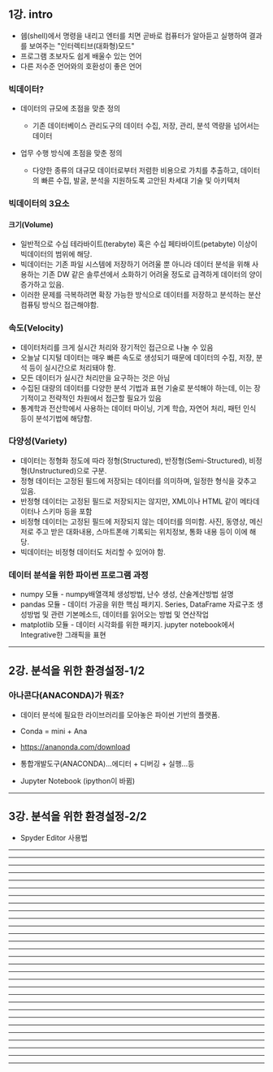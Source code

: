 ## 1강. intro
+ 쉡(shell)에서 명령을 내리고 엔터를 치면 곧바로 컴퓨터가 알아듣고 실행하여 결과를 보여주는 "인터렉티브(대화형)모드"
+ 프로그램 초보자도 쉽게 배울수 있는 언어
+ 다른 저수준 언어와의 호환성이 좋은 언어

### 빅데이터?
+ 데이터의 규모에 초점을 맞춘 정의
  - 기존 데이터베이스 관리도구의 데이터 수집, 저장, 관리, 분석 역량을 넘어서는 데이터

+ 업무 수행 방식에 초점을 맞춘 정의
  - 다양한 종류의 대규모 데이터로부터 저렴한 비용으로 가치를 추출하고, 데이터의 빠른 수집, 발굴, 분석을 지원하도록 고안된 차세대 기술 및 아키텍처



### 빅데이터의 3요소
#### 크기(Volume)
+ 일반적으로 수십 테라바이트(terabyte) 혹은 수십 페타바이트(petabyte) 이상이 빅데이터의 범위에 해당.
+ 빅데이터는 기존 파일 시스템에 저장하기 어려울 뿐 아니라 데이터 분석을 위해 사용하는 기존 DW 같은 솔루션에서 소화하기 어려울 정도로 급격하게 데이터의 양이 증가하고 있음.
+ 이러한 문제를 극복하려면 확장 가능한 방식으로 데이터를 저장하고 분석하는 분산 컴퓨팅 방식으 접근해야함.

### 속도(Velocity)
+ 데이터처리를 크게 실시간 처리와 장기적인 접근으로 나눌 수 있음
+ 오늘날 디지털 데이터는 매우 빠른 속도로 생성되기 때문에 데이터의 수집, 저장, 분석 등이 실시간으로 처리돼야 함.
+ 모든 데이터가 실시간 처리만을 요구하는 것은 아님
+ 수집된 대량의 데이터를 다양한 분석 기법과 표현 기술로 분석해야 하는데, 이는 장기적이고 전략적인 차원에서 접근할 필요가 있음
+ 통계학과 전산학에서 사용하는 데이터 마이닝, 기계 학습, 자연어 처리, 패턴 인식 등이 분석기법에 해당함.

### 다양성(Variety)
+ 데이터는 정형화 정도에 따라 정형(Structured), 반정형(Semi-Structured), 비정형(Unstructured)으로 구분.
+ 정형 데이터는 고정된 필드에 저장되는 데이터를 의미하며, 일정한 형식을 갖추고 있음.
+ 반정형 데이터는 고정된 필드로 저장되지는 않지만, XML이나 HTML 같이 메타데이터나 스키마 등을 포함
+ 비정형 데이터는 고정된 필드에 저장되지 않는 데이터를 의미함. 사진, 동영상, 메신저로 주고 받은 대화내용, 스마트폰애 기록되는 위치정보, 통화 내용 등이 이에 해당.
+ 빅데이터는 비정형 데이터도 처리할 수 있어야 함.



### 데이터 분석을 위한 파이썬 프로그램 과정
+ numpy 모듈 - numpy배열객체 생성방법, 난수 생성, 산술계산방법 설명
+ pandas 모듈 - 데이터 가공을 위한 핵심 패키지. Series, DataFrame 자료구조 생성방법 및 관련 기본메소드, 데이터를 읽어오는 방법 및 연산작업
+ matplotlib 모듈 - 데이터 시각화를 위한 패키지. jupyter notebook에서 Integrative한 그래픽을 표현


--------------------------------------------------------------------
## 2강. 분석을 위한 환경설정-1/2

### 아나콘다(ANACONDA)가 뭐죠?
+ 데이터 분석에 필요한 라이브러리를 모아놓은 파이썬 기반의 플랫폼.
+ Conda = mini + Ana
+ https://ananonda.com/download

+ 통합개발도구(ANACONDA)...에디터 + 디버깅 + 실행...등
+ Jupyter Notebook (ipython이 바뀜)
--------------------------------------------------------------------
## 3강. 분석을 위한 환경설정-2/2
+ Spyder Editor 사용법

--------------------------------------------------------------------



--------------------------------------------------------------------



--------------------------------------------------------------------



--------------------------------------------------------------------



--------------------------------------------------------------------



--------------------------------------------------------------------



--------------------------------------------------------------------



--------------------------------------------------------------------



--------------------------------------------------------------------



--------------------------------------------------------------------



--------------------------------------------------------------------



--------------------------------------------------------------------



--------------------------------------------------------------------



--------------------------------------------------------------------



--------------------------------------------------------------------



--------------------------------------------------------------------



--------------------------------------------------------------------



--------------------------------------------------------------------



--------------------------------------------------------------------



--------------------------------------------------------------------



--------------------------------------------------------------------



--------------------------------------------------------------------



--------------------------------------------------------------------



--------------------------------------------------------------------



--------------------------------------------------------------------



--------------------------------------------------------------------



--------------------------------------------------------------------



--------------------------------------------------------------------



--------------------------------------------------------------------
